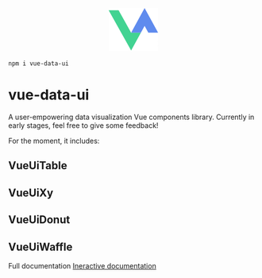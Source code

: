 <p align="center">
    <img src="public/logo.png">
</p>

```
npm i vue-data-ui
```

# vue-data-ui

A user-empowering data visualization Vue components library.
Currently in early stages, feel free to give some feedback!

For the moment, it includes:

## VueUiTable
## VueUiXy
## VueUiDonut
## VueUiWaffle

Full documentation
[Ineractive documentation](https://vue-data-ui.graphieros.com/)
